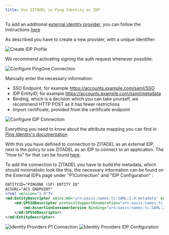 ```yaml
---
title: Use ZITADEL in Ping Identity as IDP
---
```


To add an additional [external identity provider](https://docs.pingidentity.com/bundle/pingone/page/jvz1567784210191.html), you
can follow the instructions [here](https://docs.pingidentity.com/bundle/pingone/page/ovy1567784211297.html)

As described you have to create a new provider, with a unique identifier:

![Create IDP Profile](images/ping_create_idp_profile.png)

We recommend activating signing the auth request whenever possible:

![Configure PingOne Connection](images/ping_conf_connection.png)

Manually enter the necessary information:

- SSO Endpoint, for example https://accounts.example.com/saml/SSO
- IDP EntityID, for example https://accounts.example.com/saml/metadata
- Binding, which is a decision which you can take yourself, we recommend HTTP POST as it has fewer restrictions
- Import certificate, provided from the certificate endpoint

![Configure IDP Connection](images/ping_conf_idp_connection.png)

Everything you need to know about the attribute mapping you can find
in [Ping Identity's documentation](https://docs.pingidentity.com/bundle/pingone/page/pwv1567784207915.html)

With this you have defined to connection to ZITADEL as an external IDP, next is the policy to use ZITADEL as an IDP to
connect to an application. The "How to" for that can be
found [here](https://docs.pingidentity.com/bundle/pingone/page/zqd1616600404402.html).

To add the connection to ZITADEL you have to build the metadata, which should minimalistic look like this, the necessary information can be found on the External IDPs page under "P1Connection" and "IDP Configuration" :
```xml
ENTITYID="PINGONE (SP) ENTITY ID"
ACSURL="ACS ENDPOINT"
<?xml version="1.0"?>
<md:EntityDescriptor xmlns:md="urn:oasis:names:tc:SAML:2.0:metadata" entityID="${ENTITYID}">
    <md:SPSSODescriptor protocolSupportEnumeration="urn:oasis:names:tc:SAML:2.0:protocol urn:oasis:names:tc:SAML:1.1:protocol">
        <md:AssertionConsumerService Binding="urn:oasis:names:tc:SAML:2.0:bindings:HTTP-POST" Location="${ACSURL}" index="0"/>
    </md:SPSSODescriptor>
</md:EntityDescriptor>
```

![Identity Providers P1 Connection](images/ping_idp_p1_connection.png)
![Identity Providers IDP Configuration](images/ping_idp_idp_configuration.png)